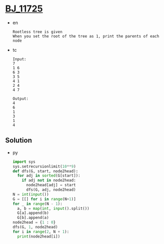 # [BJ_11725](https://acmicpc.net/problem/11725)

* en

  ```en
  Rootless tree is given
  When you set the root of the tree as 1, print the parents of each node
  ```

* tc

  ```tc
  Input:
  7
  1 6
  6 3
  3 5
  4 1
  2 4
  4 7

  Output:
  4
  6
  1
  3
  1
  4
  ```

## Solution

* py

  ```py
  import sys
  sys.setrecursionlimit(10**9)
  def dfs(G, start, node2head):
    for adj in sorted(G[start]):
      if adj not in node2head:
        node2head[adj] = start
        dfs(G, adj, node2head)
  N = int(input())
  G = [[] for i in range(N+1)]
  for _ in range(N - 1):
    a, b = map(int, input().split())
    G[a].append(b)
    G[b].append(a)
  node2head = {1 : 0}
  dfs(G, 1, node2head)
  for i in range(2, N + 1):
    print(node2head[i])
